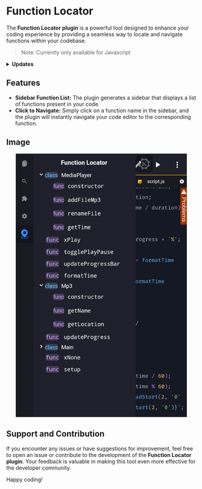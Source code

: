 # Function Locator

The **Function Locator plugin** is a powerful tool designed to enhance your coding experience by providing a seamless way to locate and navigate functions within your codebase.

> Note: Currently only available for Javascript

<details>
    <summary><strong>Updates</strong></summary>
    <details>
        <summary>v1.0.1</summary>
        <ul>
            <li>Fix Scroll</li>
        </ul>
    </details>
</details>

## Features
- **Sidebar Function List:** The plugin generates a sidebar that displays a list of functions present in your code.
- **Click to Navigate:** Simply click on a function name in the sidebar, and the plugin will instantly navigate your code editor to the corresponding function.

## Image
<center>
    <img src="https://raw.githubusercontent.com/dikidjatar/acode-plugin-function_locator/main/dist/assets/func.jpg" width="90%">
</center>

## Support and Contribution
If you encounter any issues or have suggestions for improvement, feel free to open an issue or contribute to the development of the **Function Locator plugin**. Your feedback is valuable in making this tool even more effective for the developer community.

Happy coding!